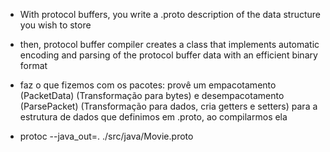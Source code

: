 - With protocol buffers, you write a .proto description of the data structure you wish to store

- then, protocol buffer compiler creates a class that implements automatic encoding and parsing of the protocol buffer data with an efficient binary format

- faz o que fizemos com os pacotes: provê um empacotamento (PacketData) (Transformação para bytes) e desempacotamento (ParsePacket) (Transformação para dados, cria getters e setters) para a estrutura de dados que definimos em .proto, ao compilarmos ela

- protoc --java_out=. ./src/java/Movie.proto